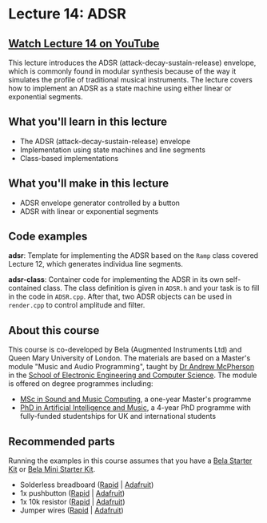 # Lecture 14: ADSR

## [Watch Lecture 14 on YouTube](https://youtu.be/Ti_1H3TdkZY)

This lecture introduces the ADSR (attack-decay-sustain-release) envelope, which is commonly found in modular synthesis because of the way it simulates the profile of traditional musical instruments. The lecture covers how to implement an ADSR as a state machine using either linear or exponential segments.

## What you'll learn in this lecture

* The ADSR (attack-decay-sustain-release) envelope
* Implementation using state machines and line segments
* Class-based implementations

## What you'll make in this lecture

* ADSR envelope generator controlled by a button
* ADSR with linear or exponential segments

## Code examples

**adsr**: Template for implementing the ADSR based on the `Ramp` class covered Lecture 12, which generates individua line segments.

**adsr-class**: Container code for implementing the ADSR in its own self-contained class. The class definition is given in `ADSR.h` and your task is to fill in the code in `ADSR.cpp`. After that, two ADSR objects can be used in `render.cpp` to control amplitude and filter.

## About this course

This course is co-developed by Bela (Augmented Instruments Ltd) and Queen Mary University of London. The materials are based on a Master's module "Music and Audio Programming", taught by [Dr Andrew McPherson](http://instrumentslab.org) in the [School of Electronic Engineering and Computer Science](http://www.eecs.qmul.ac.uk). The module is offered on degree programmes including:

* [MSc in Sound and Music Computing](https://www.qmul.ac.uk/postgraduate/taught/coursefinder/courses/129308.html), a one-year Master's programme
* [PhD in Artificial Intelligence and Music](http://www.aim.qmul.ac.uk), a 4-year PhD programme with fully-funded studentships for UK and international students

## Recommended parts

Running the examples in this course assumes that you have a [Bela Starter Kit](https://shop.bela.io/products/bela-starter-kit) or [Bela Mini Starter Kit](https://shop.bela.io/products/bela-mini-starter-kit).

* Solderless breadboard ([Rapid](https://www.rapidonline.com/rapid-tp-039-solderless-breadboard-transparent-400-points-34-0671) | [Adafruit](https://www.adafruit.com/product/64))
* 1x pushbutton ([Rapid](https://www.rapidonline.com/omron-tactile-pcb-switch-b3f-4000-12x12-flat-type--78-0286) | [Adafruit](https://www.adafruit.com/product/1119))
* 1x 10k resistor ([Rapid](https://www.rapidonline.com/truohm-cr-025-10k-carbon-film-resistor-0-25w-pack-of-100-62-0394) | [Adafruit](https://www.adafruit.com/product/2784))
* Jumper wires ([Rapid](https://www.rapidonline.com/rapid-jw-003-breadboard-jumper-wires-bundle-of-75-34-0673) | [Adafruit](https://www.adafruit.com/product/153))
